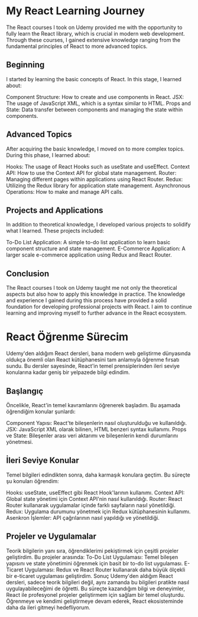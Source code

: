 # My React Learning Journey
The React courses I took on Udemy provided me with the opportunity to fully learn the React library, which is crucial in modern web development. Through these courses, I gained extensive knowledge ranging from the fundamental principles of React to more advanced topics.

## Beginning
I started by learning the basic concepts of React. In this stage, I learned about:

Component Structure: How to create and use components in React.
JSX: The usage of JavaScript XML, which is a syntax similar to HTML.
Props and State: Data transfer between components and managing the state within components.
## Advanced Topics
After acquiring the basic knowledge, I moved on to more complex topics. During this phase, I learned about:

Hooks: The usage of React Hooks such as useState and useEffect.
Context API: How to use the Context API for global state management.
Router: Managing different pages within applications using React Router.
Redux: Utilizing the Redux library for application state management.
Asynchronous Operations: How to make and manage API calls.
## Projects and Applications
In addition to theoretical knowledge, I developed various projects to solidify what I learned. These projects included:

To-Do List Application: A simple to-do list application to learn basic component structure and state management.
E-Commerce Application: A larger scale e-commerce application using Redux and React Router.
## Conclusion
The React courses I took on Udemy taught me not only the theoretical aspects but also how to apply this knowledge in practice. The knowledge and experience I gained during this process have provided a solid foundation for developing professional projects with React. I aim to continue learning and improving myself to further advance in the React ecosystem.


# React Öğrenme Sürecim
Udemy'den aldığım React dersleri, bana modern web geliştirme dünyasında oldukça önemli olan React kütüphanesini tam anlamıyla öğrenme fırsatı sundu. Bu dersler sayesinde, React'in temel prensiplerinden ileri seviye konularına kadar geniş bir yelpazede bilgi edindim.

## Başlangıç
Öncelikle, React'in temel kavramlarını öğrenerek başladım. Bu aşamada öğrendiğim konular şunlardı:

Component Yapısı: React'te bileşenlerin nasıl oluşturulduğu ve kullanıldığı.
JSX: JavaScript XML olarak bilinen, HTML benzeri syntax kullanımı.
Props ve State: Bileşenler arası veri aktarımı ve bileşenlerin kendi durumlarını yönetmesi.
## İleri Seviye Konular
Temel bilgileri edindikten sonra, daha karmaşık konulara geçtim. Bu süreçte şu konuları öğrendim:

Hooks: useState, useEffect gibi React Hook'larının kullanımı.
Context API: Global state yönetimi için Context API'nin nasıl kullanıldığı.
Router: React Router kullanarak uygulamalar içinde farklı sayfaların nasıl yönetildiği.
Redux: Uygulama durumunu yönetmek için Redux kütüphanesinin kullanımı.
Asenkron İşlemler: API çağrılarının nasıl yapıldığı ve yönetildiği.
## Projeler ve Uygulamalar
Teorik bilgilerin yanı sıra, öğrendiklerimi pekiştirmek için çeşitli projeler geliştirdim. Bu projeler arasında:
To-Do List Uygulaması: Temel bileşen yapısını ve state yönetimini öğrenmek için basit bir to-do list uygulaması.
E-Ticaret Uygulaması: Redux ve React Router kullanarak daha büyük ölçekli bir e-ticaret uygulaması geliştirdim.
Sonuç
Udemy'den aldığım React dersleri, sadece teorik bilgileri değil, aynı zamanda bu bilgileri pratikte nasıl uygulayabileceğimi de öğretti. Bu süreçte kazandığım bilgi ve deneyimler, React ile profesyonel projeler geliştirmem için sağlam bir temel oluşturdu. Öğrenmeye ve kendimi geliştirmeye devam ederek, React ekosisteminde daha da ileri gitmeyi hedefliyorum.




